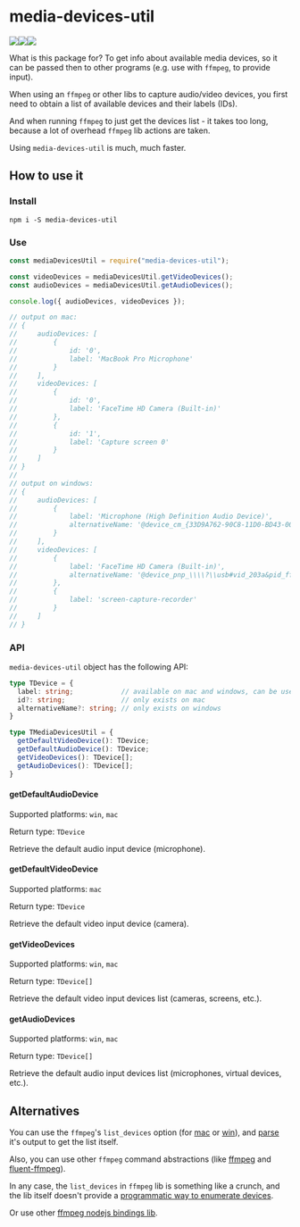 # media-devices-util

<div style="display: flex;">
  <a href="https://badge.fury.io/js/media-devices-util">
    <img src="https://img.shields.io/npm/v/media-devices-util?color=%2351c82c">
  </a>
  <img src="https://img.shields.io/badge/os-Windows%20%7C%20MacOS-success">
  <a href="https://github.com/vitalishapovalov/media-devices-util/blob/master/LICENSE">
    <img src="https://img.shields.io/npm/l/media-devices-util?color=%2351c82c">
  </a>
</div>

What is this package for? To get info about available media devices, so it can be passed then to other programs (e.g. use with `ffmpeg`, to provide input).

When using an `ffmpeg` or other libs to capture audio/video devices, you first need to obtain a list of available devices and their labels (IDs).

And when running `ffmpeg` to just get the devices list - it takes too long, because a lot of overhead `ffmpeg` lib actions are taken.

Using `media-devices-util` is much, much faster.

## How to use it

### Install

```shell
npm i -S media-devices-util
```

### Use

```javascript
const mediaDevicesUtil = require("media-devices-util");

const videoDevices = mediaDevicesUtil.getVideoDevices();
const audioDevices = mediaDevicesUtil.getAudioDevices();

console.log({ audioDevices, videoDevices });

// output on mac:
// {
//     audioDevices: [
//         {
//             id: '0',
//             label: 'MacBook Pro Microphone'
//         }
//     ],
//     videoDevices: [
//         {
//             id: '0',
//             label: 'FaceTime HD Camera (Built-in)'
//         },
//         {
//             id: '1',
//             label: 'Capture screen 0'
//         }
//     ]
// }
//
// output on windows:
// {
//     audioDevices: [
//         {
//             label: 'Microphone (High Definition Audio Device)',
//             alternativeName: '@device_cm_{33D9A762-90C8-11D0-BD43-00A0C911CE86}\\wave_{5CD1095F-7066-4597-B86B-D55F177403A3}'
//         }
//     ],
//     videoDevices: [
//         {
//             label: 'FaceTime HD Camera (Built-in)',
//             alternativeName: '@device_pnp_\\\\?\\usb#vid_203a&pid_fff9&mi_00#6&28ef9718&0&0000#{65e8773d-8f56-11d0-a3b9-00a0c9223196}\\global'
//         },
//         {
//             label: 'screen-capture-recorder'
//         }
//     ]
// }
```

### API

`media-devices-util` object has the following API:

```typescript
type TDevice = {
  label: string;            // available on mac and windows, can be used for ffmpeg input
  id?: string;              // only exists on mac
  alternativeName?: string; // only exists on windows
}

type TMediaDevicesUtil = {
  getDefaultVideoDevice(): TDevice;
  getDefaultAudioDevice(): TDevice;
  getVideoDevices(): TDevice[];
  getAudioDevices(): TDevice[];
}
```

#### getDefaultAudioDevice

Supported platforms: `win`, `mac`

Return type: `TDevice`

Retrieve the default audio input device (microphone).

#### getDefaultVideoDevice

Supported platforms: `mac`

Return type: `TDevice`

Retrieve the default video input device (camera).

#### getVideoDevices

Supported platforms: `win`, `mac`

Return type: `TDevice[]`

Retrieve the default video input devices list (cameras, screens, etc.).

#### getAudioDevices

Supported platforms: `win`, `mac`

Return type: `TDevice[]`

Retrieve the default audio input devices list (microphones, virtual devices, etc.).

## Alternatives

You can use the `ffmpeg`'s `list_devices` option (for [mac](https://ffmpeg.org/ffmpeg-devices.html#:~:text=-list_devices%20%3CTRUE%7CFALSE,names%20and%20indices.) or [win](https://ffmpeg.org/ffmpeg-devices.html#:~:text=the%20captured%20audio.-,list_devices,set%20to%20true%2C%20print%20a%20list%20of%20devices%20and%20exit.,-list_options)), and [parse](https://github.com/syumai/ffmpeg-device-list-parser) it's output to get the list itself.

Also, you can use other `ffmpeg` command abstractions (like [ffmpeg](https://www.npmjs.com/package/ffmpeg) and [fluent-ffmpeg](https://www.npmjs.com/package/fluent-ffmpeg)).

In any case, the `list_devices` in `ffmpeg` lib is something like a crunch, and the lib itself doesn't provide a [programmatic way to enumerate devices](https://trac.ffmpeg.org/wiki/DirectShow#Howtoprogrammaticallyenumeratedevices).

Or use other [ffmpeg nodejs bindings lib](https://github.com/Streampunk/beamcoder).
